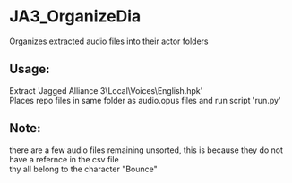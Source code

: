 # JA3_OrganizeDia

Organizes extracted audio files into their actor folders

## Usage:
 Extract 'Jagged Alliance 3\Local\Voices\English.hpk'  
 Places repo files in same folder as audio.opus files and run script 'run.py'  

## Note:
there are a few audio files remaining unsorted, this is because they do not have a refernce in the csv file  
thy all belong to the character "Bounce"  
